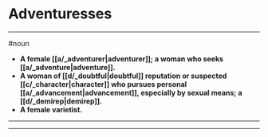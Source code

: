 # Adventuresses
---
#noun
- **A female [[a/_adventurer|adventurer]]; a woman who seeks [[a/_adventure|adventure]].**
- **A woman of [[d/_doubtful|doubtful]] reputation or suspected [[c/_character|character]] who pursues personal [[a/_advancement|advancement]], especially by sexual means; a [[d/_demirep|demirep]].**
- **A female varietist.**
---
---
